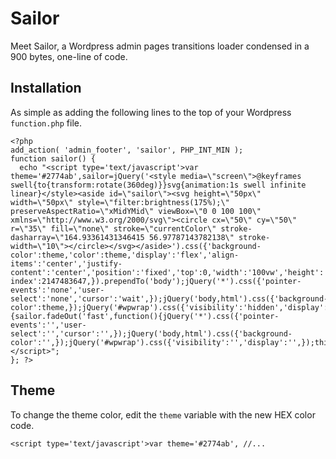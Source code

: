 # Sailor

Meet Sailor, a Wordpress admin pages transitions loader condensed in a 900 bytes, one-line of code.

## Installation

As simple as adding the following lines to the top of your Wordpress `function.php` file.

```
<?php
add_action( 'admin_footer', 'sailor', PHP_INT_MIN );
function sailor() {
  echo "<script type='text/javascript'>var theme='#2774ab',sailor=jQuery('<style media=\"screen\">@keyframes swell{to{transform:rotate(360deg)}}svg{animation:1s swell infinite linear}</style><aside id=\"sailor\"><svg height=\"50px\" width=\"50px\" style=\"filter:brightness(175%);\" preserveAspectRatio=\"xMidYMid\" viewBox=\"0 0 100 100\" xmlns=\"http://www.w3.org/2000/svg\"><circle cx=\"50\" cy=\"50\" r=\"35\" fill=\"none\" stroke=\"currentColor\" stroke-dasharray=\"164.93361431346415 56.97787143782138\" stroke-width=\"10\"></circle></svg></aside>').css({'background-color':theme,'color':theme,'display':'flex','align-items':'center','justify-content':'center','position':'fixed','top':0,'width':'100vw','height':'100vh','z-index':2147483647,}).prependTo('body');jQuery('*').css({'pointer-events':'none','user-select':'none','cursor':'wait',});jQuery('body,html').css({'background-color':theme,});jQuery('#wpwrap').css({'visibility':'hidden','display':'none',});jQuery(window).load(function(){sailor.fadeOut('fast',function(){jQuery('*').css({'pointer-events':'','user-select':'','cursor':'',});jQuery('body,html').css({'background-color':'',});jQuery('#wpwrap').css({'visibility':'','display':'',});this.remove()})})</script>";
}; ?>
```
## Theme

To change the theme color, edit the `theme` variable with the new HEX color code.

```
<script type='text/javascript'>var theme='#2774ab', //...
```



